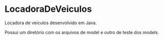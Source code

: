 # LocadoraDeVeiculos
Locadora de veiculos desenvolvido em Java.

Possui um diretório com os arquivos de model e outro de teste dos models.

